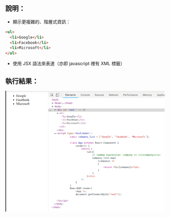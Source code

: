 ## 說明：
- 顯示更複雜的、階層式資訊：
```html
<ul>
  <li>Google</li>
  <li>Facebook</li>
  <li>Microsoft</li>
</ul>
```
- 使用 JSX 語法來表達（亦即 javascript 裡有 XML 標籤）

## 執行結果：
![](result.png)

